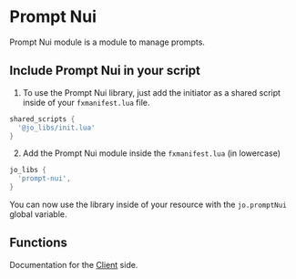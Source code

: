 # Prompt Nui

Prompt Nui module is a module to manage prompts.

## Include Prompt Nui in your script

1. To use the Prompt Nui library, just add the initiator as a shared script inside of your `fxmanifest.lua` file.

```lua
shared_scripts {
  '@jo_libs/init.lua'
}
```

2. Add the Prompt Nui module inside the `fxmanifest.lua` (in lowercase)

```lua
jo_libs {
  'prompt-nui',
}
```

You can now use the library inside of your resource with the `jo.promptNui` global variable.

## Functions

Documentation for the [Client](./client.md) side.
